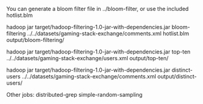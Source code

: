 You can generate a bloom filter file in ../bloom-filter, or use the included hotlist.blm

hadoop jar target/hadoop-filtering-1.0-jar-with-dependencies.jar bloom-filtering ../../datasets/gaming-stack-exchange/comments.xml hotlist.blm output/bloom-filtering/

hadoop jar target/hadoop-filtering-1.0-jar-with-dependencies.jar top-ten ../../datasets/gaming-stack-exchange/users.xml output/top-ten/

hadoop jar target/hadoop-filtering-1.0-jar-with-dependencies.jar distinct-users ../../datasets/gaming-stack-exchange/comments.xml output/distinct-users/



Other jobs:
distributed-grep
simple-random-sampling

